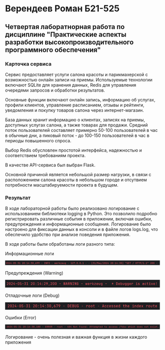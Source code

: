 
# Верендеев Роман Б21-525
## Четвертая лаборатнорная работа по дисциплине "Практические аспекты разработки высокопроизводительного программного обеспечения"



### Карточка сервиса

Сервис предоставляет услуги салона красоты и парикмахерской с возможностью онлайн записи на приемы.
Используемые технологии включают SQLite для хранения данных, Redis для управления очередями запросов и обработки результатов.

Основные функции включают онлайн запись, информацию об услугах, профили клиентов, управление расписанием, отзывы и рейтинги, уведомления и покупку товаров салона через интернет-магазин.

База данных хранит информацию о клиентах, записях на приемы, доступных услугах салона, а также товарах для продажи. Средний поток пользователей составляет примерно 50-100 пользователей в час в обычные дни, а пиковый поток - до 100-150 пользователей в час в периоды повышенного спроса.

Выбор Redis обусловлен простотой интерфейса, надежностью и соответствием требованиям проекта.

В качестве API-сервиса был выбран Flask.

Основной причиной является небольшой размер нагрузки, в связи с расположением салона красоты в небольшом городе и отсутвием потребности масштабируемости проекта в будущем.

### Результат

В ходе лабораторной работы было реализовано логирование с использованием библиотеки logging в Python. Это позволило подробно регистрировать различные события в приложении, включая ошибки, предупреждения и информационные сообщения. Логирование было настроено для фиксации данных в консоли и в файле логов logs.log, что обеспечило удобство при анализе поведения приложения.

В ходе работы были обработаны логи разного типа:

Информационные логи

![img.png](img.png)

Предупреждения (Warning)

![img_1.png](img_1.png)

Отладочные логи (Debug)

![img_2.png](img_2.png)

Ошибки (Error)

![img_3.png](img_3.png)


Логирование - очень полезная и важная функция в жизни каждого приложения